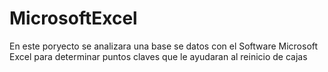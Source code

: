 # MicrosoftExcel
En este poryecto se analizara una base se datos con el Software Microsoft Excel para determinar puntos claves que le ayudaran al reinicio de cajas
